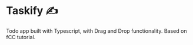 # Taskify ✍

Todo app built with Typescript, with Drag and Drop functionality. Based on fCC tutorial.
